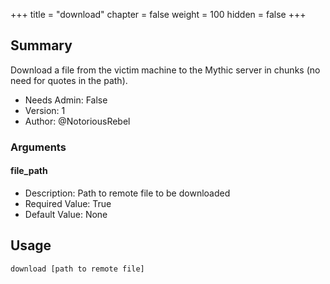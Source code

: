 +++
title = "download"
chapter = false
weight = 100
hidden = false
+++

## Summary

Download a file from the victim machine to the Mythic server in chunks (no need for quotes in the path).

- Needs Admin: False
- Version: 1
- Author: @NotoriousRebel

### Arguments

#### file_path

- Description: Path to remote file to be downloaded
- Required Value: True
- Default Value: None

## Usage

```
download [path to remote file]
```
